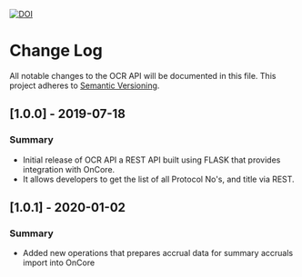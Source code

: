 [![DOI](https://zenodo.org/badge/161347743.svg)](https://zenodo.org/badge/latestdoi/161347743)

# Change Log
All notable changes to the OCR API will be documented in this file.
This project adheres to [Semantic Versioning](http://semver.org/).

## [1.0.0] - 2019-07-18
### Summary
- Initial release of OCR API a REST API built using FLASK that provides integration with OnCore.
- It allows developers to get the list of all Protocol No's, and title via REST.

## [1.0.1] - 2020-01-02
### Summary
- Added new operations that prepares accrual data for summary accruals import into OnCore